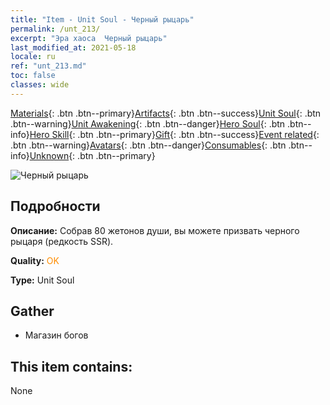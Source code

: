 ```yaml
---
title: "Item - Unit Soul - Черный рыцарь"
permalink: /unt_213/
excerpt: "Эра хаоса  Черный рыцарь"
last_modified_at: 2021-05-18
locale: ru
ref: "unt_213.md"
toc: false
classes: wide
---
```

 [Materials](/ItemsRU/){: .btn .btn--primary}[Artifacts](/ItemsRU/Artifacts/){: .btn .btn--success}[Unit Soul](/ItemsRU/UnitSoul/){: .btn .btn--warning}[Unit Awakening](/ItemsRU/UnitAwakening/){: .btn .btn--danger}[Hero Soul](/ItemsRU/HeroSoul/){: .btn .btn--info}[Hero Skill](/ItemsRU/HeroSkill/){: .btn .btn--primary}[Gift](/ItemsRU/Gift/){: .btn .btn--success}[Event related](/ItemsRU/Events/){: .btn .btn--warning}[Avatars](/ItemsRU/Avatars/){: .btn .btn--danger}[Consumables](/ItemsRU/Consumables/){: .btn .btn--info}[Unknown](/ItemsRU/Unknown/){: .btn .btn--primary}

 ![Черный рыцарь](/images/u/ti_siwangqishi.jpg)

## Подробности
 **Описание:** Собрав 80 жетонов души, вы можете призвать черного рыцаря (редкость SSR).

 **Quality:** <span style="color: #FF8C00">OK</span>

 **Type:** Unit Soul

## Gather

*    Магазин богов 

## This item contains:

  None

